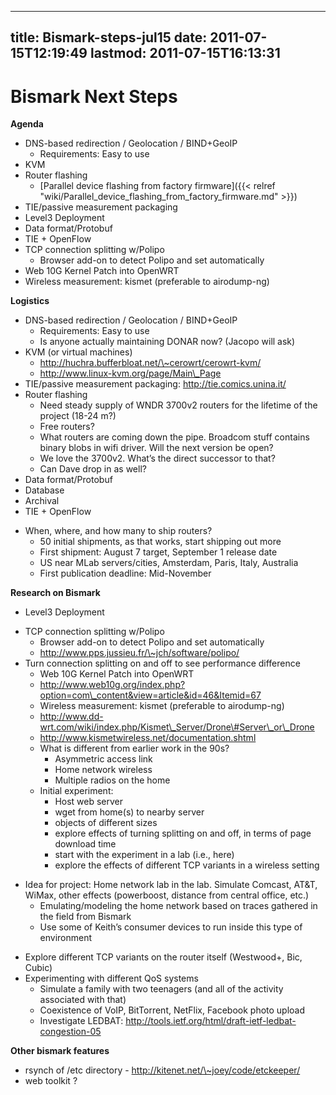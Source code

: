 
---
title: Bismark-steps-jul15
date: 2011-07-15T12:19:49
lastmod: 2011-07-15T16:13:31
---
Bismark Next Steps
==================

**Agenda**

-   DNS-based redirection / Geolocation / BIND+GeoIP
    -   Requirements: Easy to use
-   KVM
-   Router flashing
    -   [Parallel device flashing from factory firmware]({{< relref "wiki/Parallel_device_flashing_from_factory_firmware.md" >}})
-   TIE/passive measurement packaging
-   Level3 Deployment
-   Data format/Protobuf
-   TIE + OpenFlow
-   TCP connection splitting w/Polipo
    -   Browser add-on to detect Polipo and set automatically
-   Web 10G Kernel Patch into OpenWRT
-   Wireless measurement: kismet (preferable to airodump-ng)

**Logistics**

-   DNS-based redirection / Geolocation / BIND+GeoIP
    -   Requirements: Easy to use
    -   Is anyone actually maintaining DONAR now? (Jacopo will ask)
-   KVM (or virtual machines)
    -   http://huchra.bufferbloat.net/\~cerowrt/cerowrt-kvm/
    -   http://www.linux-kvm.org/page/Main\_Page
-   TIE/passive measurement packaging: http://tie.comics.unina.it/
-   Router flashing
    -   Need steady supply of WNDR 3700v2 routers for the lifetime of
        the project (18-24 m?)
    -   Free routers?
    -   What routers are coming down the pipe. Broadcom stuff contains
        binary blobs in wifi driver. Will the next version be open?
    -   We love the 3700v2. What’s the direct successor to that?
    -   Can Dave drop in as well?
-   Data format/Protobuf
-   Database
-   Archival
-   TIE + OpenFlow

<!-- -->

-   When, where, and how many to ship routers?
    -   50 initial shipments, as that works, start shipping out more
    -   First shipment: August 7 target, September 1 release date
    -   US near MLab servers/cities, Amsterdam, Paris, Italy, Australia
    -   First publication deadline: Mid-November

**Research on Bismark**

-   Level3 Deployment

<!-- -->

-   TCP connection splitting w/Polipo
    -   Browser add-on to detect Polipo and set automatically
    -   http://www.pps.jussieu.fr/\~jch/software/polipo/
-   Turn connection splitting on and off to see performance difference
    -   Web 10G Kernel Patch into OpenWRT
    -   http://www.web10g.org/index.php?option=com\_content&view=article&id=46&Itemid=67
    -   Wireless measurement: kismet (preferable to airodump-ng)
    -   http://www.dd-wrt.com/wiki/index.php/Kismet\_Server/Drone\#Server\_or\_Drone
    -   http://www.kismetwireless.net/documentation.shtml
    -   What is different from earlier work in the 90s?
        -   Asymmetric access link
        -   Home network wireless
        -   Multiple radios on the home
    -   Initial experiment:
        -   Host web server
        -   wget from home(s) to nearby server
        -   objects of different sizes
        -   explore effects of turning splitting on and off, in terms of
            page download time
        -   start with the experiment in a lab (i.e., here)
        -   explore the effects of different TCP variants in a wireless
            setting

<!-- -->

-   Idea for project: Home network lab in the lab. Simulate Comcast,
    AT&T, WiMax, other effects (powerboost, distance from central
    office, etc.)
    -   Emulating/modeling the home network based on traces gathered in
        the field from Bismark
    -   Use some of Keith’s consumer devices to run inside this type of
        environment

<!-- -->

-   Explore different TCP variants on the router itself (Westwood+,
    Bic, Cubic)
-   Experimenting with different QoS systems
    -   Simulate a family with two teenagers (and all of the activity
        associated with that)
    -   Coexistence of VoIP, BitTorrent, NetFlix, Facebook photo upload
    -   Investigate LEDBAT:
        http://tools.ietf.org/html/draft-ietf-ledbat-congestion-05

**Other bismark features**

-   rsynch of /etc directory - http://kitenet.net/\~joey/code/etckeeper/
-   web toolkit ?

